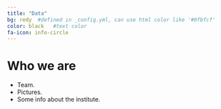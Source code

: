 ```yaml
---
title: "Data"
bg: redy  #defined in _config.yml, can use html color like '#0fbfcf'
color: black   #text color
fa-icon: info-circle
---
```


# **Who we are**

* Team.
* Pictures.
* Some info about the institute.
